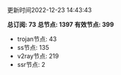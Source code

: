 更新时间2022-12-23 14:43:43

**总订阅: 73**
**总节点: 1397**
**有效节点: 399**
- trojan节点: 43
- ss节点: 135
- v2ray节点: 219
- ssr节点: 2
